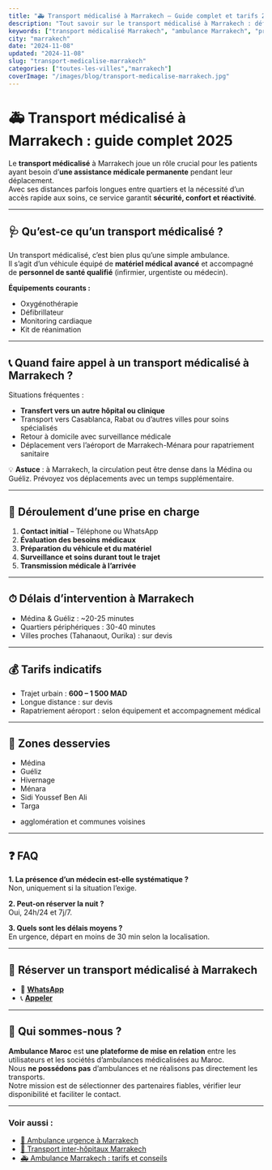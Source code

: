 ```yaml
---
title: "🚑 Transport médicalisé à Marrakech – Guide complet et tarifs 2025"
description: "Tout savoir sur le transport médicalisé à Marrakech : définition, déroulement, tarifs, zones couvertes et réservation. Service 24/7."
keywords: ["transport médicalisé Marrakech", "ambulance Marrakech", "prix ambulance Marrakech", "ambulance urgence Marrakech"]
city: "marrakech"
date: "2024-11-08"
updated: "2024-11-08"
slug: "transport-medicalise-marrakech"
categories: ["toutes-les-villes","marrakech"]
coverImage: "/images/blog/transport-medicalise-marrakech.jpg"
---
```


# 🚑 Transport médicalisé à Marrakech : guide complet 2025

Le **transport médicalisé** à Marrakech joue un rôle crucial pour les patients ayant besoin d’**une assistance médicale permanente** pendant leur déplacement.  
Avec ses distances parfois longues entre quartiers et la nécessité d’un accès rapide aux soins, ce service garantit **sécurité, confort et réactivité**.

---

## 🩺 Qu’est-ce qu’un transport médicalisé ?

Un transport médicalisé, c’est bien plus qu’une simple ambulance.  
Il s’agit d’un véhicule équipé de **matériel médical avancé** et accompagné de **personnel de santé qualifié** (infirmier, urgentiste ou médecin).

**Équipements courants :**
- Oxygénothérapie
- Défibrillateur
- Monitoring cardiaque
- Kit de réanimation

---

## 📞 Quand faire appel à un transport médicalisé à Marrakech ?

Situations fréquentes :
- **Transfert vers un autre hôpital ou clinique**
- Transport vers Casablanca, Rabat ou d’autres villes pour soins spécialisés
- Retour à domicile avec surveillance médicale
- Déplacement vers l’aéroport de Marrakech-Ménara pour rapatriement sanitaire

💡 **Astuce** : à Marrakech, la circulation peut être dense dans la Médina ou Guéliz. Prévoyez vos déplacements avec un temps supplémentaire.

---

## 🔄 Déroulement d’une prise en charge

1. **Contact initial** – Téléphone ou WhatsApp  
2. **Évaluation des besoins médicaux**  
3. **Préparation du véhicule et du matériel**  
4. **Surveillance et soins durant tout le trajet**  
5. **Transmission médicale à l’arrivée**

---

## ⏱ Délais d’intervention à Marrakech

- Médina & Guéliz : ~20-25 minutes  
- Quartiers périphériques : 30-40 minutes  
- Villes proches (Tahanaout, Ourika) : sur devis

---

## 💰 Tarifs indicatifs

- Trajet urbain : **600 – 1 500 MAD**  
- Longue distance : sur devis  
- Rapatriement aéroport : selon équipement et accompagnement médical

---

## 📍 Zones desservies

- Médina
- Guéliz
- Hivernage
- Ménara
- Sidi Youssef Ben Ali
- Targa  
+ agglomération et communes voisines

---

## ❓ FAQ

**1. La présence d’un médecin est-elle systématique ?**  
Non, uniquement si la situation l’exige.

**2. Peut-on réserver la nuit ?**  
Oui, 24h/24 et 7j/7.

**3. Quels sont les délais moyens ?**  
En urgence, départ en moins de 30 min selon la localisation.

---

## 📲 Réserver un transport médicalisé à Marrakech

- 💬 [**WhatsApp**](https://wa.me/212XXXXXXX)  
- 📞 [**Appeler**](tel:+212XXXXXXX)

---

## 🏥 Qui sommes-nous ?

**Ambulance Maroc** est **une plateforme de mise en relation** entre les utilisateurs et les sociétés d’ambulances médicalisées au Maroc.  
Nous **ne possédons pas** d’ambulances et ne réalisons pas directement les transports.  
Notre mission est de sélectionner des partenaires fiables, vérifier leur disponibilité et faciliter le contact.

---

### Voir aussi :
- [🚨 Ambulance urgence à Marrakech](#)  
- [🏥 Transport inter-hôpitaux Marrakech](#)  
- [🚑 Ambulance Marrakech : tarifs et conseils](#)